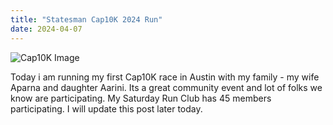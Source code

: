 ```yaml
---
title: "Statesman Cap10K 2024 Run"
date: 2024-04-07
---
```

![Cap10K Image](https://www.cap10k.com/wp-content/uploads/2023/12/24Cap10_Website_Swag.png)

Today i am running my first Cap10K race in Austin with my family - my wife Aparna and daughter Aarini. Its a great community event and lot of folks we know are participating. My Saturday Run Club has 45 members participating. I will update this post later today.
